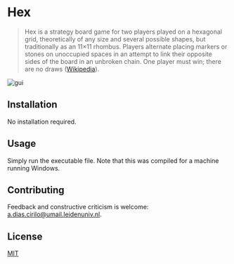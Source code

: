 # Hex

>Hex is a strategy board game for two players played on a hexagonal grid, theoretically of any size and several possible shapes, but traditionally as an 11×11 rhombus. Players alternate placing markers or stones on unoccupied spaces in an attempt to link their opposite sides of the board in an unbroken chain. One player must win; there are no draws ([Wikipedia][wiki]).

![gui](https://github.com/alxdrcirilo/Hex/blob/master/imgs/gui.png)

[wiki]: https://en.wikipedia.org/wiki/Hex_(board_game)

## Installation

No installation required.

## Usage

Simply run the executable file. Note that this was compiled for a machine running Windows.

## Contributing

Feedback and constructive criticism is welcome: [a.dias.cirilo@umail.leidenuniv.nl](mailto:[a.dias.cirilo@umail.leidenuniv.nl).

## License
[MIT](https://choosealicense.com/licenses/mit/)